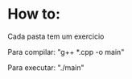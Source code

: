 # How to:
  Cada pasta tem um exercicio

  Para compilar: "g++ *.cpp -o main"

  Para executar: "./main"
